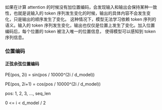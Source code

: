 如果在计算 attention 的时候没有加位置编码，会发现输入和输出会保持某种一致性，也就是说输入的 token 序列发生变化的时候，输出的具体内容不会发生变化，只是输出的顺序发生了变化。
这种情况下，模型无法学习依赖 token 序列的语义。输入的 token 序列发生变化，输出也仅仅是位置上发生了变化。加入位置编码后，每个位置的 token 被注入唯一的位置信息，
使得模型可以感知到 token 序列信息。

### 位置编码
#### 正弦余弦位置编码
PE(pos, 2i) = sin(pos / 10000^(2i / d_model))

PE(pos, 2i+1) = cos(pos / 10000^(2i / d_model))

pos: 1, 2, 3, ..., seq_len

0 <= i < d_model / 2 